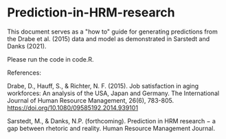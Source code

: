 # Prediction-in-HRM-research

This document serves as a "how to" guide for generating predictions from the Drabe et al. (2015) data and model as demonstrated in Sarstedt and Danks (2021).

Please run the code in code.R.

References:

Drabe, D., Hauff, S., & Richter, N. F. (2015). Job satisfaction in aging workforces: An analysis of the USA, Japan and Germany. The International Journal of Human Resource Management, 26(6), 783-805. https://doi.org/10.1080/09585192.2014.939101

Sarstedt, M., & Danks, N.P. (forthcoming). Prediction in HRM research − a gap between rhetoric and reality. Human Resource Management Journal.